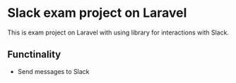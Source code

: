 # Slack exam project on Laravel #

This is exam project on Laravel with using library for interactions with Slack.

## Functinality ##
* Send messages to Slack
